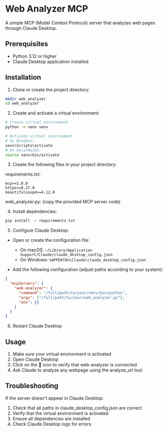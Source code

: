 # Web Analyzer MCP

A simple MCP (Model Context Protocol) server that analyzes web pages through Claude Desktop.

## Prerequisites

- Python 3.12 or higher
- Claude Desktop application installed

## Installation

1. Clone or create the project directory:
```bash
mkdir web_analyzer
cd web_analyzer
```

2. Create and activate a virtual environment:
```bash
# Create virtual environment
python -m venv venv

# Activate virtual environment
# On Windows:
venv\Scripts\activate
# On Unix/MacOS:
source venv/bin/activate
```

3. Create the following files in your project directory:

requirements.txt:
```
mcp>=1.0.0
httpx>=0.27.0
beautifulsoup4>=4.12.0
```

web_analyzer.py: (copy the provided MCP server code)

4. Install dependencies:
```bash
pip install -r requirements.txt
```

5. Configure Claude Desktop:
- Open or create the configuration file:
  - On macOS: `~/Library/Application Support/Claude/claude_desktop_config.json`
  - On Windows: `%APPDATA%\Claude\claude_desktop_config.json`

- Add the following configuration (adjust paths according to your system):
```json
{
  "mcpServers": {
    "web-analyzer": {
      "command": "/full/path/to/your/venv/bin/python",
      "args": ["/full/path/to/your/web_analyzer.py"],
      "env": {}
    }
  }
}
```

6. Restart Claude Desktop

## Usage

1. Make sure your virtual environment is activated
2. Open Claude Desktop
3. Click on the 🔌 icon to verify that web-analyzer is connected
4. Ask Claude to analyze any webpage using the analyze_url tool

## Troubleshooting

If the server doesn't appear in Claude Desktop:
1. Check that all paths in claude_desktop_config.json are correct
2. Verify that the virtual environment is activated
3. Ensure all dependencies are installed
4. Check Claude Desktop logs for errors
